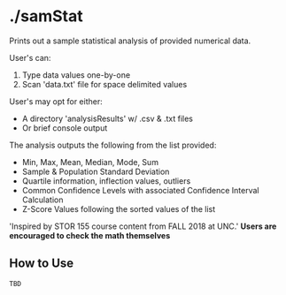 # ./samStat

Prints out a sample statistical analysis of provided numerical data.

User's can:

1. Type data values one-by-one
2. Scan 'data.txt' file for space delimited values

User's may opt for either:

- A directory 'analysisResults' w/ .csv & .txt files
- Or brief console output

The analysis outputs the following from the list provided:

- Min, Max, Mean, Median, Mode, Sum
- Sample & Population Standard Deviation
- Quartile information, inflection values, outliers
- Common Confidence Levels with associated Confidence Interval Calculation
- Z-Score Values following the sorted values of the list

'Inspired by STOR 155 course content from FALL 2018 at UNC.'
**Users are encouraged to check the math themselves**

## How to Use

    TBD
